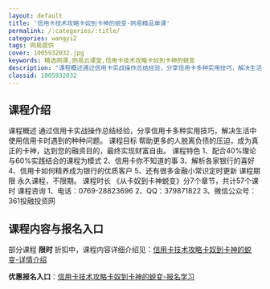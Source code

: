 ```yaml
---
layout: default
title: '信用卡技术攻略卡奴到卡神的蜕变-网易精品单课'
permalink: /:categories/:title/
categories: wangyi2
tags: 网易提供
cover: 1005932032.jpg
keywords: 精选网课,网易云课堂,信用卡技术攻略卡奴到卡神的蜕变
description: "课程概述通过信用卡实战操作总结经验，分享信用卡多种实用技巧，解决生活中使用信用卡时遇到的种种问题。课程目标帮助更多的人脱离负债的压迫，成为真正的卡神，达到您的融资目的，最终实现财富自由。课程"
classid: 1005932032
---
```


## 课程介绍

课程概述
通过信用卡实战操作总结经验，分享信用卡多种实用技巧，解决生活中使用信用卡时遇到的种种问题。
课程目标
 帮助更多的人脱离负债的压迫，成为真正的卡神，达到您的融资目的，最终实现财富自由。
课程特色
1、配合40%理论与60%实践结合的课程为模式
2、信用卡你不知道的事
3、解析各家银行的喜好
4、信用卡如何精养成为银行的优质客户
5、还有很多金融小常识定时更新
课程期限
    永久课程，不限期。
课程时长
《从卡奴到卡神蜕变》分7个章节，共计57个课时
课程咨询
1、电话：0769-28823696
2、QQ：379871822
3、微信公众号：361投融投资网

## 课程内容与报名入口

部分课程 **限时** 折扣中，课程内容详细介绍见：[信用卡技术攻略卡奴到卡神的蜕变-详情介绍](https://study.163.com/course/introduction/1005932032.htm?share=1&shareId=1025206652&utm_campaign=share&utm_medium=iphoneShare&utm_source=&utm_u=1025206652)

**优惠报名入口**：[信用卡技术攻略卡奴到卡神的蜕变-报名学习](https://study.163.com/course/introduction/1005932032.htm?share=1&shareId=1025206652&utm_campaign=share&utm_medium=iphoneShare&utm_source=&utm_u=1025206652)

